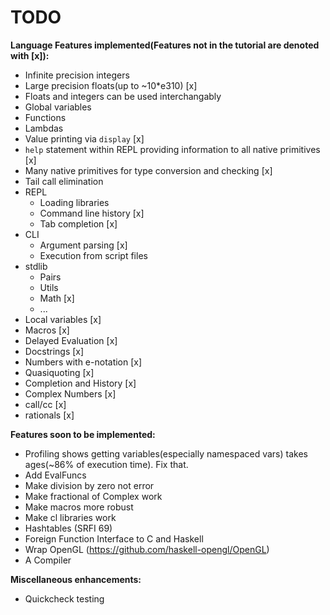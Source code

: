 # TODO

**Language Features implemented(Features not in the tutorial are denoted with [x]):**
* Infinite precision integers
* Large precision floats(up to ~10\*e310) [x]
* Floats and integers can be used interchangably
* Global variables
* Functions
* Lambdas
* Value printing via `display` [x]
* `help` statement within REPL providing information to all native primitives [x]
* Many native primitives for type conversion and checking [x]
* Tail call elimination
* REPL
  * Loading libraries
  * Command line history [x]
  * Tab completion [x]
* CLI
  * Argument parsing [x]
  * Execution from script files
* stdlib
  * Pairs
  * Utils
  * Math [x]
  * ...
* Local variables [x]
* Macros [x]
* Delayed Evaluation [x]
* Docstrings [x]
* Numbers with e-notation [x]
* Quasiquoting [x]
* Completion and History [x]
* Complex Numbers [x]
* call/cc [x]
* rationals [x]

**Features soon to be implemented:**
* Profiling shows getting variables(especially namespaced vars) takes ages(~86% of execution time). Fix that.
* Add EvalFuncs
* Make division by zero not error
* Make fractional of Complex work
* Make macros more robust
* Make cl libraries work
* Hashtables (SRFI 69)
* Foreign Function Interface to C and Haskell
* Wrap OpenGL (https://github.com/haskell-opengl/OpenGL)
* A Compiler

**Miscellaneous enhancements:**
* Quickcheck testing
